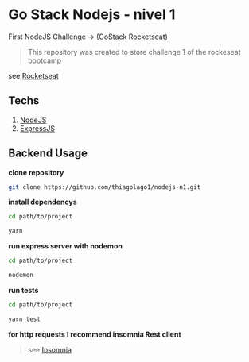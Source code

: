 # Go Stack Nodejs - nivel 1

First NodeJS Challenge -> (GoStack Rocketseat)

> This repository was created to store challenge 1 of the rockeseat bootcamp

see [Rocketseat](https://rocketseat.com.br/)

## Techs

1. [NodeJS](https://nodejs.org/en/)
2. [ExpressJS](https://expressjs.com/pt-br/)

## Backend Usage

**clone repository**

```bash
git clone https://github.com/thiagolago1/nodejs-n1.git
```

**install dependencys**

```bash
cd path/to/project

yarn
```

**run express server with nodemon**

```bash
cd path/to/project

nodemon
```

**run tests**
```bash
cd path/to/project

yarn test
```

**for http requests I recommend insomnia Rest client**

> see [Insomnia](https://insomnia.rest/download/)


